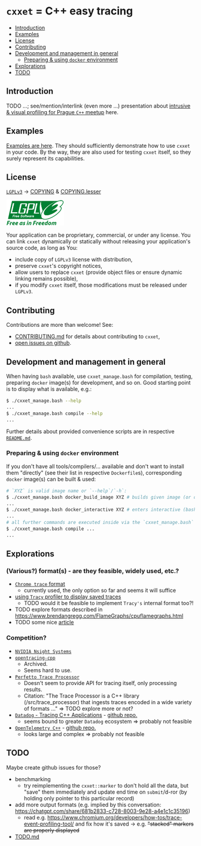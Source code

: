 # `cxxet` = C++ easy tracing

<!--
https://docs.github.com/en/get-started/writing-on-github/getting-started-with-writing-and-formatting-on-github/basic-writing-and-formatting-syntax#section-links
-->

- [Introduction](#introduction)
- [Examples](#examples)
- [License](#license)
- [Contributing](#contributing)
- [Development and management in general](#development-and-management-in-general)
  - [Preparing & using `docker` environment](#preparing--using-docker-environment)
- [Explorations](#explorations)
- [TODO](#todo)

## Introduction

TODO ...; see/mention/interlink (even more ...) presentation about [intrusive & visual profiling for Prague `C++` meetup](https://github.com/Ruzovej/visual_and_intrusive_profiling_presentation) here.

## Examples

[Examples are here](examples/README.md). They should sufficiently demonstrate how to use `cxxet` in your code. By the way, they are also used for testing `cxxet` itself, so they surely represent its capabilities.

## License

[`LGPLv3`](https://www.gnu.org/licenses/lgpl-3.0.html) -> [COPYING](COPYING) & [COPYING.lesser](COPYING.LESSER)

![LGPLv3 image](doc/lgplv3-with-text-154x68.png)

Your application can be proprietary, commercial, or under any license. You can link `cxxet` dynamically or statically without releasing your application's source code, as long as You:

- include copy of `LGPLv3` license with distribution,
- preserve `cxxet`'s copyright notices,
- allow users to replace `cxxet` (provide object files or ensure dynamic linking remains possible),
- if you modify `cxxet` itself, those modifications must be released under `LGPLv3`.

## Contributing

Contributions are more than welcome! See:

- [CONTRIBUTING.md](CONTRIBUTING.md) for details about contributing to `cxxet`,
- [open issues on github](https://github.com/Ruzovej/cxxet/issues).

## Development and management in general

When having `bash` available, use `cxxet_manage.bash` for compilation, testing, preparing `docker` image(s) for development, and so on. Good starting point is to display what is available, e.g.:

```bash
$ ./cxxet_manage.bash --help
...
$ ./cxxet_manage.bash compile --help
...
```

Further details about provided convenience scripts are in respective [`README.md`](scripts/README.md).

### Preparing & using `docker` environment

If you don't have all tools/compilers/... available and don't want to install them "directly" (see their list in respective `Dockerfile`s), corresponding `docker` image(s) can be built & used:

```bash
# `XYZ` is valid image name or `--help`/`-h`:
$ ./cxxet_manage.bash docker_build_image XYZ # builds given image (or displays help ...)
...
$ ./cxxet_manage.bash docker_interactive XYZ # enters interactive (bash) shell in it (or displays help ...)
...
# all further commands are executed inside via the `cxxet_manage.bash` script too, e.g.:
$ ./cxxet_manage.bash compile ...
...
```

## Explorations

### (Various?) format(s) - are they feasible, widely used, etc.?

- [`Chrome trace` format](doc/UsingChromeTrace.md)
  - currently used, the only option so far and seems it will suffice
- [using `Tracy` profiler to display saved traces](doc/UsingTracyProfiler.md)
  - TODO would it be feasible to implement `Tracy's` internal format too?!
- TODO explore formats described in <https://www.brendangregg.com/FlameGraphs/cpuflamegraphs.html>
- TODO some nice [article](https://igortodorovskiibm.github.io/blog/2024/09/19/tracing/) 

### Competition?

- [`NVIDIA Nsight Systems`](https://developer.nvidia.com/nsight-systems)
- [`opentracing-cpp`](https://github.com/opentracing/opentracing-cpp)
  - Archived.
  - Seems hard to use.
- [`Perfetto Trace Processor`](https://perfetto.dev/docs/analysis/trace-processor)
  - Doesn't seem to provide API for tracing itself, only processing results.
  - Citation: "The Trace Processor is a C++ library (/src/trace_processor) that ingests traces encoded in a wide variety of formats ..." => TODO explore more or not?
- [`Datadog` - Tracing C++ Applications](https://docs.datadoghq.com/tracing/trace_collection/automatic_instrumentation/dd_libraries/cpp/?code-lang=cpp) - [github repo.](https://github.com/DataDog/dd-trace-cpp)
  - seems bound to greater `Datadog` ecosystem => probably not feasible
- [`OpenTelemetry C++`](https://opentelemetry.io/docs/languages/cpp/) - [github repo.](https://github.com/open-telemetry/opentelemetry-cpp)
  - looks large and complex => probably not feasible

## TODO

Maybe create github issues for those?

- benchmarking
  - try reimplementing the `cxxet::marker` to don't hold all the data, but "save" them immediately and update end time on `submit`/d-ror (by holding only pointer to this particular record)
- add more output formats (e.g. implied by this conversation: <https://chatgpt.com/share/681b2833-c728-8003-9e28-a4e1c1c35196>)
  - read e.g. <https://www.chromium.org/developers/how-tos/trace-event-profiling-tool/> and fix how it's saved -> e.g. ~~"stacked" markers are properly displayed~~
- [TODO.md](doc/TODO.md)
